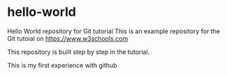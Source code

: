 # hello-world
Hello World repository for Git tutorial
This is an example repository for the Git tutoial on https://www.w3schools.com

This repository is built step by step in the tutorial.

This is my first experience with github
